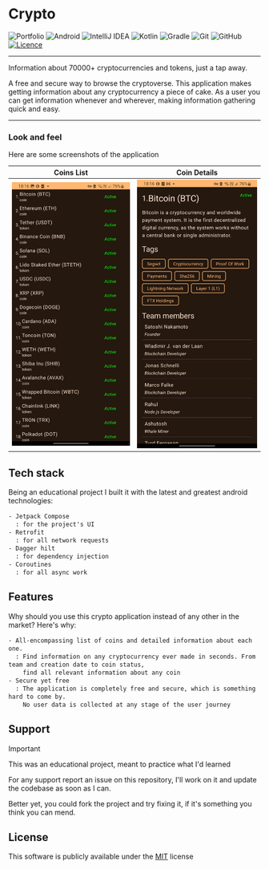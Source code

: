 # Crypto

![Portfolio](https://img.shields.io/badge/Portfolio-%23000000.svg?style=for-the-badge&logo=firefox&logoColor=#FF7139) ![Android](https://img.shields.io/badge/Android-3DDC84?style=for-the-badge&logo=android&logoColor=white) ![IntelliJ IDEA](https://img.shields.io/badge/IntelliJIDEA-000000.svg?style=for-the-badge&logo=intellij-idea&logoColor=white) ![Kotlin](https://img.shields.io/badge/kotlin-%237F52FF.svg?style=for-the-badge&logo=kotlin&logoColor=white) ![Gradle](https://img.shields.io/badge/Gradle-02303A.svg?style=for-the-badge&logo=Gradle&logoColor=white) ![Git](https://img.shields.io/badge/git-%23F05033.svg?style=for-the-badge&logo=git&logoColor=white) ![GitHub](https://img.shields.io/badge/github-%23121011.svg?style=for-the-badge&logo=github&logoColor=white) [![Licence](https://img.shields.io/github/license/Ileriayo/markdown-badges?style=for-the-badge)](./LICENSE)

---

Information about 70000+ cryptocurrencies and tokens, just a tap away.

A free and secure way to browse the cryptoverse. This application makes getting information about any cryptocurrency a piece of cake. As a user you can get information whenever and wherever, making information gathering quick and easy.

---


### Look and feel

Here are some screenshots of the application

|                                        Coins List                                         |                                        Coin Details                                        |
|:-----------------------------------------------------------------------------------------:|:------------------------------------------------------------------------------------------:|
| ![First screenshot](https://github.com/kennjr/crypto/blob/main/screenshot_1.jpg?raw=true) | ![Second screenshot](https://github.com/kennjr/crypto/blob/main/screenshot_2.jpg?raw=true) |


## Tech stack

Being an educational project I built it with the latest and greatest android technologies:

    - Jetpack Compose
      : for the project's UI
    - Retrofit
      : for all network requests
    - Dagger hilt
      : for dependency injection
    - Coroutines
      : for all async work


## Features

Why should you use this crypto application instead of any other in the market? Here's why:

    - All-encompassing list of coins and detailed information about each one.
      : Find information on any cryptocurrency ever made in seconds. From team and creation date to coin status, 
        find all relevant information about any coin
    - Secure yet free
      : The application is completely free and secure, which is something hard to come by. 
        No user data is collected at any stage of the user journey


## Support
> [!IMPORTANT]
> This was an educational project, meant to practice what I'd learned

For any support report an issue on this repository, I'll work on it and update the codebase as soon as I can.

Better yet, you could fork the project and try fixing it, if it's something you think you can mend.


## License
This software is publicly available under the [MIT](LICENSE) license
